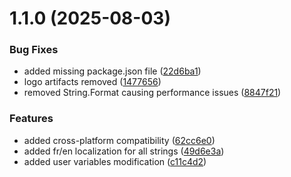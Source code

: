 # 1.1.0 (2025-08-03)


### Bug Fixes

* added missing package.json file ([22d6ba1](https://github.com/Dwarf1er/environment-variable-explorer/commit/22d6ba11e0189fbb3bb6afec38137ed565bd0433))
* logo artifacts removed ([1477656](https://github.com/Dwarf1er/environment-variable-explorer/commit/14776569044e3846529ca1934a4c3a5bd96e57a7))
* removed String.Format causing performance issues ([8847f21](https://github.com/Dwarf1er/environment-variable-explorer/commit/8847f211699428a96fab926bf218ce766fc07186))


### Features

* added cross-platform compatibility ([62cc6e0](https://github.com/Dwarf1er/environment-variable-explorer/commit/62cc6e0daf5717bee7a3d9b19b295f277ce54871))
* added fr/en localization for all strings ([49d6e3a](https://github.com/Dwarf1er/environment-variable-explorer/commit/49d6e3a8609fa676af4cb555f696a0f8db9e8844))
* added user variables modification ([c11c4d2](https://github.com/Dwarf1er/environment-variable-explorer/commit/c11c4d242c8b22a324dad8391324d665e88e4961))



